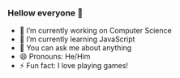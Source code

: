 ### Hellow everyone 👋


- 🔭 I’m currently working on Computer Science
- 🌱 I’m currently learning JavaScript
- 💬 You can ask me about anything
- 😄 Pronouns: He/Him
- ⚡ Fun fact: I love playing games!

